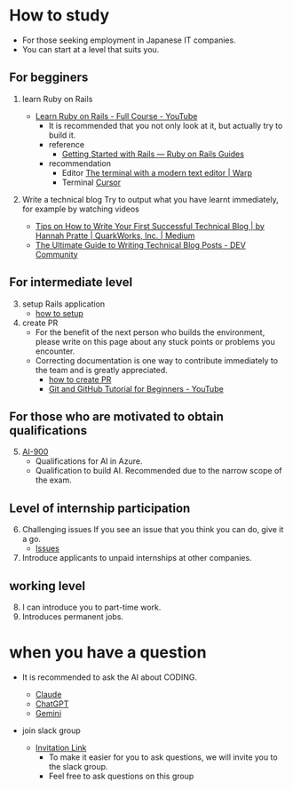 # How to study
* For those seeking employment in Japanese IT companies.
* You can start at a level that suits you.

## For begginers
1. learn Ruby on Rails
     * [Learn Ruby on Rails \- Full Course \- YouTube](https://www.youtube.com/watch?v=fmyvWz5TUWg)
       * It is recommended that you not only look at it, but actually try to build it.
       * reference
           * [Getting Started with Rails — Ruby on Rails Guides](https://guides.rubyonrails.org/getting_started.html)
       * recommendation
            * Editor
            [The terminal with a modern text editor \| Warp](https://www.warp.dev/text-editor)
            * Terminal
            [Cursor](https://www.cursor.com/)

2. Write a technical blog
Try to output what you have learnt immediately, for example by watching videos
      * [Tips on How to Write Your First Successful Technical Blog \| by Hannah Pratte \| QuarkWorks, Inc\. \| Medium](https://medium.com/quark-works/tips-on-how-to-write-your-first-successful-technical-blog-4cb65e5b4ce4)
      * [The Ultimate Guide to Writing Technical Blog Posts \- DEV Community](https://dev.to/blackgirlbytes/the-ultimate-guide-to-writing-technical-blog-posts-5464)

## For intermediate level
3. setup Rails application
   * [how to setup](https://github.com/nishikawa1031/mainApp?tab=readme-ov-file#how-to-setup)
4. create PR
   * For the benefit of the next person who builds the environment, please write on this page about any stuck points or problems you encounter.
   * Correcting documentation is one way to contribute immediately to the team and is greatly appreciated.
     * [how to create PR](documents/work_way/pr.md)
     * [Git and GitHub Tutorial for Beginners \- YouTube](https://www.youtube.com/watch?v=tRZGeaHPoaw)

## For those who are motivated to obtain qualifications
5. [AI-900](https://learn.microsoft.com/en-us/credentials/certifications/azure-ai-fundamentals/?practice-assessment-type=certification)
   * Qualifications for AI in Azure.
   * Qualification to build AI. Recommended due to the narrow scope of the exam.

## Level of internship participation
6. Challenging issues
If you see an issue that you think you can do, give it a go.
   * [Issues](https://github.com/nishikawa1031/mainApp/issues)
7. Introduce applicants to unpaid internships at other companies.

## working level
8. I can introduce you to part-time work.
9. Introduces permanent jobs.

# when you have a question
* It is recommended to ask the AI about CODING.
  * [Claude](https://claude.ai/new)
  * [ChatGPT](https://chatgpt.com/)
  * [Gemini](https://gemini.google.com/app)

* join slack group
     * [Invitation Link](https://join.slack.com/t/artinternship/shared_invite/zt-2p0dn32tu-pMI7GtfsTifKIDHxPPze9w)
         * To make it easier for you to ask questions, we will invite you to the slack group.
         * Feel free to ask questions on this group
     
## 

